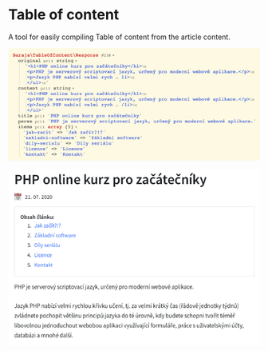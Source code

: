Table of content
================

A tool for easily compiling Table of content from the article content.

![Response entity](doc/response-entity.png)

![Rendered content](doc/rendered-content.png)
